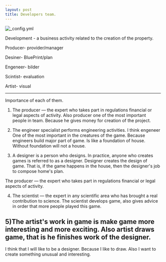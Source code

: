 ```yaml
---
layout: post
title: Developers team.
---
```


![_config.yml](http://1.bp.blogspot.com/-STMO8OWh5iM/VF1TvTzCajI/AAAAAAAAAu4/uU4hGqulVOI/s1600/image.png)

Development - a business activity related to the creation of the property.

Producer- provider/manager

Desiner- BluePrint/plan

Engeneer- bilder

Scintist- evaluation

Artist- visual

---
Importance of each of them.

1) The producer — the expert who takes part in regulations financial or legal aspects of activity. Also producer one of the most important people in team. Because he gives money for creation of the project.

2) The engineer specialist performs engineering activities. I think engeneer One of the most important in the creatures of the game. Because engineers build major part of game. Is like a foundation of house. Without foundation will not a house.

3) A designer is a person who designs. In practice, anyone who creates games is referred to as a designer. Designer creates the design of game. That is, if the game happens in the house, then the designer's job to compose home's plan.

The producer — the expert who takes part in regulations financial or legal aspects of activity.

4) The scientist — the expert in any scientific area who has brought a real contribution to science. The scientist develops game, also gives advice in order that more people played this game.

5)The artist's work in game is make game more interesting and more exciting. Also artist draws game, that is he finishes work of the designer.
---
I think that I will like to be a designer. Because I like to draw. Also I want to create something unusual and interesting.

